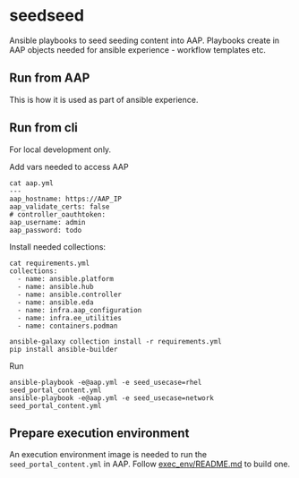 # seedseed

Ansible playbooks to seed seeding content into AAP.
Playbooks create in AAP objects needed for ansible experience -
workflow templates etc.

## Run from AAP

This is how it is used as part of ansible experience.

## Run from cli

For local development only.

Add vars needed to access AAP

```
cat aap.yml
---
aap_hostname: https://AAP_IP
aap_validate_certs: false
# controller_oauthtoken:
aap_username: admin
aap_password: todo
```

Install needed collections:

```
cat requirements.yml 
collections:
  - name: ansible.platform
  - name: ansible.hub
  - name: ansible.controller
  - name: ansible.eda
  - name: infra.aap_configuration
  - name: infra.ee_utilities
  - name: containers.podman

ansible-galaxy collection install -r requirements.yml
pip install ansible-builder
```

Run

```
ansible-playbook -e@aap.yml -e seed_usecase=rhel seed_portal_content.yml
ansible-playbook -e@aap.yml -e seed_usecase=network seed_portal_content.yml
```

## Prepare execution environment

An execution environment image is needed to run the `seed_portal_content.yml` in AAP.
Follow [exec_env/README.md](exec_env/README.md) to build one.
